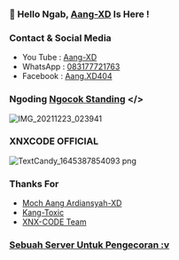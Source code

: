 ### 👋 Hello Ngab, [Aang-XD]() Is Here !

### Contact & Social Media
- You Tube : [Aang-XD]()
- WhatsApp : [083177721763]()
- Facebook : [Aang.XD404]()

### Ngoding [Ngocok Standing]() </>
![IMG_20211223_023941](https://user-images.githubusercontent.com/92802033/151725951-15ac7faa-03a0-4fdf-bc42-2550796a1a62.jpg)



### XNXCODE OFFICIAL
![TextCandy_1645387854093 png](https://user-images.githubusercontent.com/92802033/158568770-86c76f29-75c0-4449-88e8-6736018f5474.png)


### Thanks For 
- [Moch Aang Ardiansyah-XD]()
- [Kang-Toxic]()
- [XNX-CODE Team]()

### [Sebuah Server Untuk Pengecoran :v]()
<!--
**AngCyber/AngCyber** is a ✨ _special_ ✨ repository because its `README.md` (this file) appears on your GitHub profile.

Here are some ideas to get you started:
